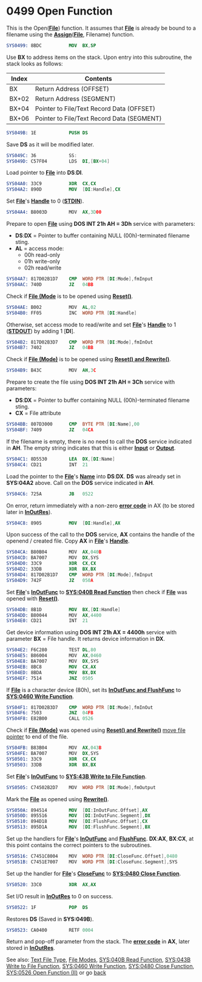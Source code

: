 # 0499 Open Function

This is the Open([**File**](TEXT-FILE-TYPE.md)) function. It assumes that **[File](TEXT-FILE-TYPE.md)** is already be bound to a filename using the **[Assign](02E6-ASSIGN-FUNC.md)**(**[File](TEXT-FILE-TYPE.md)**, Filename) function.


```nasm
SYS0499: 8BDC          MOV	BX,SP
```

Use **BX** to address items on the stack. Upon entry into this subroutine, the stack looks as follows:

|Index|Contents                                  |
|-----|------------------------------------------|
|BX   |Return Address (OFFSET)                   |
|BX+02|Return Address (SEGMENT)                  |
|BX+04|Pointer to File/Text Record Data (OFFSET) |
|BX+06|Pointer to File/Text Record Data (SEGMENT)|

```nasm
SYS049B: 1E            PUSH	DS
```

Save **DS** as it will be modified later.

```nasm
SYS049C: 36            SS:
SYS049D: C57F04        LDS	DI,[BX+04]
```

Load pointer to **[File](TEXT-FILE-TYPE.md)** into **DS**:**DI**.

```nasm
SYS04A0: 33C9          XOR	CX,CX
SYS04A2: 890D          MOV	[DI:Handle],CX
```

Set **[File](TEXT-FILE-TYPE.md)**'s **[Handle](TEXT-FILE-TYPE.md)** to 0 (**[STDIN](DOS-STANDARD-HANDLES.md)**).

```nasm
SYS04A4: B8003D        MOV	AX,3D00
```

Prepare to open **[File](TEXT-FILE-TYPE.md)** using **DOS INT 21h AH = 3Dh** service with parameters:
- **DS**:**DX** = Pointer to buffer containing NULL (00h)-terminated filename sting.
- **AL** = access mode:
  - 00h read-only
  - 01h write-only
  - 02h read/write

```nasm
SYS04A7: 817D02B1D7    CMP	WORD PTR [DI:Mode],fmInput
SYS04AC: 740D          JZ	04BB
```

Check if **[File (Mode](TEXT-FILE-TYPE.md)** is to be opened using **[Reset()](FILE-MODES.md)**.

```nasm
SYS04AE: B002          MOV	AL,02
SYS04B0: FF05          INC	WORD PTR [DI:Handle]
```

Otherwise, set access mode to read/write and set **[File](TEXT-FILE-TYPE.md)**'s **[Handle](TEXT-FILE-TYPE.md)** to 1 (**[STDOUT](DOS-STANDARD-HANDLES.md)**) by adding 1 [**DI**].

```nasm
SYS04B2: 817D02B3D7    CMP	WORD PTR [DI:Mode],fmInOut
SYS04B7: 7402          JZ	04BB
```

Check if **[File (Mode)](TEXT-FILE-TYPE.md)** is to be opened using **[Reset() and Rewrite()](FILE-MODES.md)**.

```nasm
SYS04B9: B43C          MOV	AH,3C
```

Prepare to create the file using **DOS INT 21h AH = 3Ch** service with parameters:
- **DS**:**DX** = Pointer to buffer containing NULL (00h)-terminated filename sting.
- **CX** = File attribute

```nasm
SYS04BB: 807D3000      CMP	BYTE PTR [DI:Name],00
SYS04BF: 7409          JZ	04CA
```

If the filename is empty, there is no need to call the **DOS** service indicated in **AH**. The empty string indicates that this is either **[Input](DATA.md)** or **[Output](DATA.md)**.

```nasm
SYS04C1: 8D5530        LEA	DX,[DI:Name]
SYS04C4: CD21          INT	21
```

Load the pointer to the **[File](TEXT-FILE-TYPE.md)**'s **[Name](TEXT-FILE-TYPE.md)** into **DS**:**DX**. **DS** was already set in **SYS:04A2** above. Call on the **DOS** service indicated in **AH**.

```nasm
SYS04C6: 725A          JB	0522
```

On error, return immediately with a non-zero **[error code](ERROR-CODES.md)** in AX (to be stored later in **[InOutRes](DATA.md)**).

```nasm
SYS04C8: 8905          MOV	[DI:Handle],AX
```

Upon success of the call to the **DOS** service, **AX** contains the handle of the openend / created file. Copy **AX** in **[File](TEXT-FILE-TYPE.md)**'s **[Handle](TEXT-FILE-TYPE.md)**.

```nasm
SYS04CA: B80B04        MOV	AX,040B
SYS04CD: BA7007        MOV	DX,SYS
SYS04D0: 33C9          XOR	CX,CX
SYS04D2: 33DB          XOR	BX,BX
SYS04D4: 817D02B1D7    CMP	WORD PTR [DI:Mode],fmInput
SYS04D9: 742F          JZ	050A
```

Set **[File](TEXT-FILE-TYPE.md)**'s **[InOutFunc](TEXT-FILE-TYPE.md)** to **[SYS:040B Read Function](040B-READ-FUNC.md)** then check if **[File](TEXT-FILE-TYPE.md)** was opened with **[Reset()](FILE-MODES.md)**.

```nasm
SYS04DB: 8B1D          MOV	BX,[DI:Handle]
SYS04DD: B80044        MOV	AX,4400
SYS04E0: CD21          INT	21
```

Get device information using **DOS INT 21h AX = 4400h** service with parameter **BX** = File handle. It returns device information in **DX**.

```nasm
SYS04E2: F6C280        TEST	DL,80
SYS04E5: B86004        MOV	AX,0460
SYS04E8: BA7007        MOV	DX,SYS
SYS04EB: 8BC8          MOV	CX,AX
SYS04ED: 8BDA          MOV	BX,DX
SYS04EF: 7514          JNZ	0505
```

If **[File](TEXT-FILE-TYPE.md)** is a character device (80h), set its **[InOutFunc and FlushFunc](TEXT-FILE-TYPE.md)** to **[SYS:0460 Write Function](0460-WRITE-FUNC.md)**.


```nasm
SYS04F1: 817D02B3D7    CMP	WORD PTR [DI:Mode],fmInOut
SYS04F6: 7503          JNZ	04FB
SYS04F8: E82B00        CALL	0526
```

Check if **[File (Mode)](TEXT-FILE-TYPE.md)** was opened using **[Reset() and Rewrite()](FILE-MODES.md)** [move file pointer](0526-OPEN-FUNC-II.md) to end of the file.

```nasm
SYS04FB: B83B04        MOV	AX,043B
SYS04FE: BA7007        MOV	DX,SYS
SYS0501: 33C9          XOR	CX,CX
SYS0503: 33DB          XOR	BX,BX
```

Set **[File](TEXT-FILE-TYPE.md)**'s **[InOutFunc](TEXT-FILE-TYPE.md)** to **[SYS:43B Write to File Function](043B-WRITE-TO-FILE-FUNC.md)**.

```nasm
SYS0505: C74502B2D7    MOV	WORD PTR [DI:Mode],fmOutput
```

Mark the **[File](TEXT-FILE-TYPE.md)** as opened using **[Rewrite()](FILE-MODES.md)**.

```nasm
SYS050A: 894514        MOV	[DI:InOutFunc.Offset],AX
SYS050D: 895516        MOV	[DI:InOutFunc.Segment],DX
SYS0510: 894D18        MOV	[DI:FlushFunc.Offset],CX
SYS0513: 895D1A        MOV	[DI:FlushFunc.Segment],BX
```

Set up the handlers for **[File](TEXT-FILE-TYPE.md)**'s **[InOutFunc](TEXT-FILE-TYPE.md)** and **[FlushFunc](TEXT-FILE-TYPE.md)**. **DX**:**AX**, **BX**:**CX**, at this point contains the correct pointers to the subroutines.

```nasm
SYS0516: C7451C8004    MOV	WORD PTR [DI:CloseFunc.Offset],0480
SYS051B: C7451E7007    MOV	WORD PTR [DI:CloseFunc.Segment],SYS
```

Set up the handler for **[File](TEXT-FILE-TYPE.md)**'s **[CloseFunc](TEXT-FILE-TYPE.md)** to **[SYS:0480 Close Function](0480-CLOSE-FUNC.md)**.

```nasm
SYS0520: 33C0          XOR	AX,AX
```

Set I/O result in **[InOutRes](DATA.md)** to 0 on success.

```nasm
SYS0522: 1F            POP	DS
```

Restores **DS** (Saved in **SYS:049B**).

```nasm
SYS0523: CA0400        RETF	0004
```

Return and pop-off parameter from the stack. The **[error code](ERROR-CODES.md)** in **AX**, later stored in **[InOutRes](DATA.md)**.

See also: [Text File Type](TEXT-FILE-TYPE.md), [File Modes](FILE-MODES.md), [SYS:040B Read Function](040B-READ-FUNC.md), [SYS:043B Write to File Function](043B-WRITE-TO-FILE-FUNC.md), [SYS:0460 Write Function](0460-WRITE-FUNC.md), [SYS:0480 Close Function](0480-CLOSE-FUNC.md), [SYS:0526 Open Function (II)](0526-OPEN-FUNC-II.md) or go [back](../README.md)